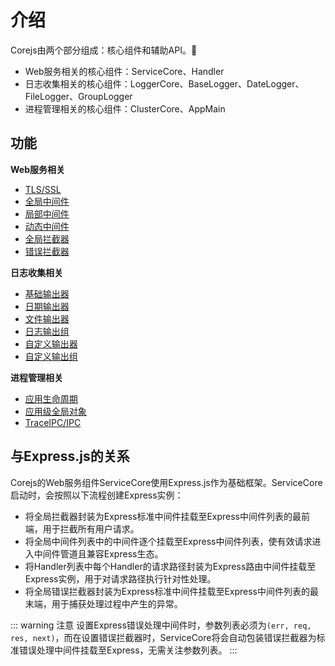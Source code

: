 # 介绍

Corejs由两个部分组成：核心组件和辅助API。

- Web服务相关的核心组件：ServiceCore、Handler
- 日志收集相关的核心组件：LoggerCore、BaseLogger、DateLogger、FileLogger、GroupLogger
- 进程管理相关的核心组件：ClusterCore、AppMain

## 功能

**Web服务相关**

- [TLS/SSL](/guide/web-service.html#启用tls-ssl)
- [全局中间件](/guide/web-service.html#全局中间件)
- [局部中间件](/guide/request-handler.html#handler中间件)
- [动态中间件](/guide/dynamic-middleware)
- [全局拦截器](/guide/web-service.html#全局拦截器)
- [错误拦截器](/guide/web-service.html#错误拦截器)

**日志收集相关**

- [基础输出器](/guide/logger-introduce.html#基础输出器)
- [日期输出器](/guide/logger-introduce.html#日期输出器)
- [文件输出器](/guide/logger-introduce.html#文件输出器)
- [日志输出组](/guide/logger-group-introduce.html)
- [自定义输出器](/guide/logger-customizing.html)
- [自定义输出组](/guide/logger-group-customizing.html)

**进程管理相关**

- [应用生命周期](/guide/cluster-manager.html#多进程模型)
- [应用级全局对象](/guide/cluster-manager.html#全局对象维护)
- [TraceIPC/IPC](/guide/cluster-manager.html#进程间通信)

## 与Express.js的关系

Corejs的Web服务组件ServiceCore使用Express.js作为基础框架。ServiceCore启动时，会按照以下流程创建Express实例：

- 将全局拦截器封装为Express标准中间件挂载至Express中间件列表的最前端，用于拦截所有用户请求。
- 将全局中间件列表中的中间件逐个挂载至Express中间件列表，使有效请求进入中间件管道且兼容Express生态。
- 将Handler列表中每个Handler的请求路径封装为Express路由中间件挂载至Express实例，用于对请求路径执行针对性处理。
- 将全局错误拦截器封装为Express标准中间件挂载至Express中间件列表的最末端，用于捕获处理过程中产生的异常。

::: warning 注意
设置Express错误处理中间件时，参数列表必须为```(err, req, res, next)```，而在设置错误拦截器时，ServiceCore将会自动包装错误拦截器为标准错误处理中间件挂载至Express，无需关注参数列表。
:::

